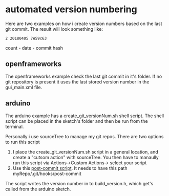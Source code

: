# automated version numbering

Here are two examples on how i create version numbers based on the last git commit.
The result will look something like:
```
2 20180405 7e59c63
```
count  - date - commit hash

## openframeworks
The openframeworks example check the last git commit in it's folder. If no git repository is present it uses the last stored version number in the gui_main.xml file.

## arduino
The arduino example has a create_git_versionNum.sh shell script. The shell script can be placed in the sketch's folder and then be run from the terminal.

Personally i use sourceTree to manage my git repos. There are two options to run this script
1. I place the create_git_versionNum.sh script in a general location, and create a "cutsom action" with sourceTree. You then have to manaully run this script via Actions->Custom Actions-> select your script
2. Use this [post-commit script](https://github.com/antimodular/version-numbers/blob/master/versionNum_arduino/git/hooks/post-commit). It needs to have this path myRepo/.git/hooks/post-commit

The script writes the version number in to build_version.h, which get's called from the arduino sketch.
